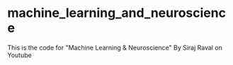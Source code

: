 # machine_learning_and_neuroscience
This is the code for "Machine Learning &amp; Neuroscience" By Siraj Raval on Youtube
